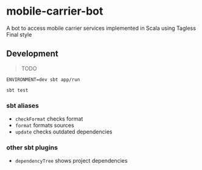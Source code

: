 # mobile-carrier-bot

A bot to access mobile carrier services implemented in Scala using Tagless Final style

## Development

> TODO

```
ENVIRONMENT=dev sbt app/run

sbt test
```

### sbt aliases

* `checkFormat` checks format
* `format` formats sources
* `update` checks outdated dependencies

### other sbt plugins

* `dependencyTree` shows project dependencies
